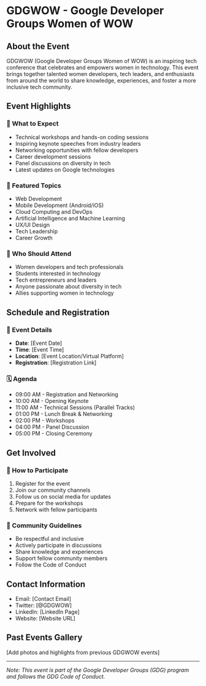 # GDGWOW - Google Developer Groups Women of WOW

## About the Event

GDGWOW (Google Developer Groups Women of WOW) is an inspiring tech conference that celebrates and empowers women in technology. This event brings together talented women developers, tech leaders, and enthusiasts from around the world to share knowledge, experiences, and foster a more inclusive tech community.

## Event Highlights

### 🎯 What to Expect
- Technical workshops and hands-on coding sessions
- Inspiring keynote speeches from industry leaders
- Networking opportunities with fellow developers
- Career development sessions
- Panel discussions on diversity in tech
- Latest updates on Google technologies

### 🎤 Featured Topics
- Web Development
- Mobile Development (Android/iOS)
- Cloud Computing and DevOps
- Artificial Intelligence and Machine Learning
- UX/UI Design
- Tech Leadership
- Career Growth

### 👥 Who Should Attend
- Women developers and tech professionals
- Students interested in technology
- Tech entrepreneurs and leaders
- Anyone passionate about diversity in tech
- Allies supporting women in technology

## Schedule and Registration

### 📅 Event Details
- **Date**: [Event Date]
- **Time**: [Event Time]
- **Location**: [Event Location/Virtual Platform]
- **Registration**: [Registration Link]

### 🗓️ Agenda
- 09:00 AM - Registration and Networking
- 10:00 AM - Opening Keynote
- 11:00 AM - Technical Sessions (Parallel Tracks)
- 01:00 PM - Lunch Break & Networking
- 02:00 PM - Workshops
- 04:00 PM - Panel Discussion
- 05:00 PM - Closing Ceremony

## Get Involved

### 🎯 How to Participate
1. Register for the event
2. Join our community channels
3. Follow us on social media for updates
4. Prepare for the workshops
5. Network with fellow participants

### 🤝 Community Guidelines
- Be respectful and inclusive
- Actively participate in discussions
- Share knowledge and experiences
- Support fellow community members
- Follow the Code of Conduct

## Contact Information
- Email: [Contact Email]
- Twitter: [@GDGWOW]
- LinkedIn: [LinkedIn Page]
- Website: [Website URL]

## Past Events Gallery
[Add photos and highlights from previous GDGWOW events]

---
*Note: This event is part of the Google Developer Groups (GDG) program and follows the GDG Code of Conduct.*